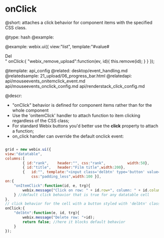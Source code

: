 onClick
============================


@short: attaches a click behavior for component items with the specified CSS class. 
	

@type: hash
@example:

@example:
webix.ui({
    view:"list",
    template:"#value# <div class='webix_remove_upload'>Del</div>"
	onClick:{
		"webix_remove_upload":function(ev, id){
		      this.remove(id);
		}
    }
});

@template:	api_config
@related:
	desktop/event_handling.md
@relatedsample:
	21_upload/06_progress_bar.html
@relatedapi:
	api/mouseevents_onitemclick_event.md
    api/mouseevents_onclick_config.md
	api/renderstack_click_config.md

@descr:

- "onClick" behavior is defined for component items rather than for the whole component
- Use the 'onItemClick' handler to attach function to item clicking regardless of the CSS class; 
- For standard Webix buttons you'd better use the **click** property to attach a function; 
- on_click handler can override the default onclick event:

~~~js

grid = new webix.ui({
view:"datatable",
columns:[
		{ id:"rank",	header:"", css:"rank",  		width:50},
		{ id:"title",	header:"Film title",width:200},
		{ 	id:"", template:"<input class='delbtn' type='button' value='Delete'>",	
			css:"padding_less",width:100 }],		
on:{
	"onItemClick":function(id, e, trg){ 
		webix.message("Click on row: " + id.row+", column: " + id.column);}
	} //default click behavior that is true for any datatable cell
},
// click behavior for the cell with a button styled with 'delbtn' class
onClick:{ 
	"delbtn":function(e, id, trg){
		webix.message("Delete row: "+id); 
		return false; //here it blocks default behavior
	}
});		

~~~





